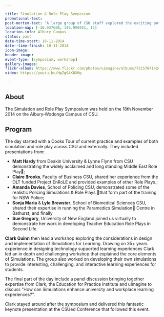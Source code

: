 ```yaml
---

title: Simulation & Role Play Symposium
promotional-text: 
post-mortem-text: "A large group of CSU staff explored the exciting potential for Simulation and Role Play to play in creating exciting and engaging learning experiences."
location-map: [-36.037608, 146.990051, 15]
location-info: Albury Campus
status: past
date-time-start: 18-11-2014
date--time-finish: 18-11-2014
icon-image:
header-image:
event-type: [symposium, workshop]
gallery-images:
flickr-album: https://www.flickr.com/photos/uimagine/albums/72157671424693526
video: https://youtu.be/HpZg94K8XMg

---
```


## About

The Simulation and Role Play Symposium was held on the 18th November 2014 on the Albury-Wodonga Campus of CSU.

## Program

The day started with a Cooks Tour of current practice and examples of both simulation and role play across CSU and externally. They included presentations from:

- **Matt Hardy** from Deakin University & Lynne Flynn from CSU demonstrating the widely acclaimed and long standing Middle East Role Play;
- **Claire Brooks**, Faculty of Business CSU, shared her experience from the OLT funded Project EnRoLE and provided examples of other Role Plays.;
- **Amanda Davies**, School of Policing CSU, demonstrated some of the realistic Policing Simulations & Role Plays that form part of the training for NSW Police;
- **Sonja Maria** & **Lyle Brewster**, School of Biomedical Sciences CSU, shared their expertise in running the Paramedics Simulation Centre in Bathurst; and finally
- **Sue Gregory**, University of New England joined us virtually to demonstrate her work in developing Teacher Education Role Plays in Second Life.

**Clark Quinn** then lead a workshop exploring the considerations in design and implementation of Simulations for Learning. Drawing on 35+ years experience in designing technology supported learning experiences Clark led an in depth and challenging workshop that explained the core elements of Simulations. The group also worked on developing their own simulations to provide interesting, challenging, and interactive learning experiences for students.

The final part of the day include a panel discussion bringing together expertise from Clark, the Education for Practice Institute and uImagine to discuss “How can Simulations enhance university and workplace learning experiences?”.

Clark stayed around after the symposium and delivered this fantastic keynote presentation at the CSUed Conference that followed this event.